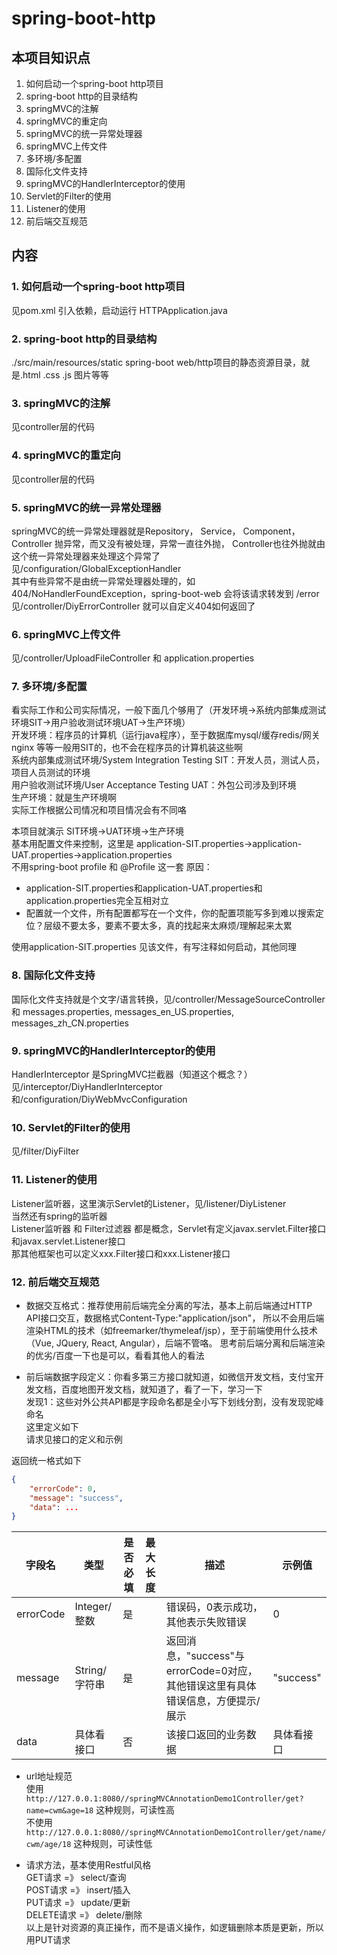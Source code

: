 # spring-boot-http

## 本项目知识点
1. 如何启动一个spring-boot http项目  
2. spring-boot http的目录结构  
3. springMVC的注解  
4. springMVC的重定向  
5. springMVC的统一异常处理器  
6. springMVC上传文件  
7. 多环境/多配置  
8. 国际化文件支持  
9. springMVC的HandlerInterceptor的使用  
10. Servlet的Filter的使用  
11. Listener的使用  
12. 前后端交互规范  

## 内容
### 1. 如何启动一个spring-boot http项目  
见pom.xml 引入依赖，启动运行 HTTPApplication.java  

### 2. spring-boot http的目录结构  
./src/main/resources/static  spring-boot web/http项目的静态资源目录，就是.html .css .js 图片等等  

### 3. springMVC的注解
见controller层的代码  

### 4. springMVC的重定向  
见controller层的代码  

### 5. springMVC的统一异常处理器  
springMVC的统一异常处理器就是Repository， Service， Component， Controller 抛异常，而又没有被处理，异常一直往外抛，
Controller也往外抛就由这个统一异常处理器来处理这个异常了  
见/configuration/GlobalExceptionHandler  
其中有些异常不是由统一异常处理器处理的，如404/NoHandlerFoundException，spring-boot-web 会将该请求转发到 /error  
见/controller/DiyErrorController 就可以自定义404如何返回了      


### 6. springMVC上传文件  
见/controller/UploadFileController 和 application.properties   

### 7. 多环境/多配置  
看实际工作和公司实际情况，一般下面几个够用了（开发环境->系统内部集成测试环境SIT->用户验收测试环境UAT->生产环境）   
开发环境：程序员的计算机（运行java程序），至于数据库mysql/缓存redis/网关nginx 等等一般用SIT的，也不会在程序员的计算机装这些啊  
系统内部集成测试环境/System Integration Testing SIT：开发人员，测试人员，项目人员测试的环境  
用户验收测试环境/User Acceptance Testing UAT：外包公司涉及到环境  
生产环境：就是生产环境啊  
实际工作根据公司情况和项目情况会有不同咯  

本项目就演示
SIT环境->UAT环境->生产环境  
基本用配置文件来控制，这里是 application-SIT.properties->application-UAT.properties->application.properties  
不用spring-boot profile 和 @Profile 这一套
原因：  
* application-SIT.properties和application-UAT.properties和application.properties完全互相对立
* 配置就一个文件，所有配置都写在一个文件，你的配置项能写多到难以搜索定位？层级不要太多，要素不要太多，真的找起来太麻烦/理解起来太累  

使用application-SIT.properties 见该文件，有写注释如何启动，其他同理  

### 8. 国际化文件支持  
国际化文件支持就是个文字/语言转换，见/controller/MessageSourceController 和 messages.properties, messages_en_US.properties, messages_zh_CN.properties  

### 9. springMVC的HandlerInterceptor的使用  
HandlerInterceptor 是SpringMVC拦截器（知道这个概念？）  
见/interceptor/DiyHandlerInterceptor 和/configuration/DiyWebMvcConfiguration  

### 10. Servlet的Filter的使用  
见/filter/DiyFilter

### 11. Listener的使用  
Listener监听器，这里演示Servlet的Listener，见/listener/DiyListener  
当然还有spring的监听器  
Listener监听器 和 Filter过滤器 都是概念，Servlet有定义javax.servlet.Filter接口和javax.servlet.Listener接口  
那其他框架也可以定义xxx.Filter接口和xxx.Listener接口  

### 12. 前后端交互规范  
* 数据交互格式：推荐使用前后端完全分离的写法，基本上前后端通过HTTP API接口交互，数据格式Content-Type:"application/json"，
所以不会用后端渲染HTML的技术（如freemarker/thymeleaf/jsp），至于前端使用什么技术（Vue, JQuery, React, Angular），后端不管咯。
思考前后端分离和后端渲染的优劣/百度一下也是可以，看看其他人的看法  

* 前后端数据字段定义：你看多第三方接口就知道，如微信开发文档，支付宝开发文档，百度地图开发文档，就知道了，看了一下，学习一下  
发现1：这些对外公共API都是字段命名都是全小写下划线分割，没有发现驼峰命名  
这里定义如下  
请求见接口的定义和示例  

返回统一格式如下  
``` json
{
    "errorCode": 0,
    "message": "success",
    "data": ...
}
```
| 字段名 | 类型 | 是否必填 | 最大长度 | 描述 | 示例值 |
| ---- | ---- | ---- | ---- | ---- | ---- |
| errorCode |  Integer/整数   | 是  | | 错误码，0表示成功，其他表示失败错误 | 0 |
| message   |  String/字符串  | 是  | | 返回消息，"success"与errorCode=0对应，其他错误这里有具体错误信息，方便提示/展示 | "success" |
| data      |  具体看接口     | 否  | | 该接口返回的业务数据 | 具体看接口 |

* url地址规范  
使用 ``` http://127.0.0.1:8080//springMVCAnnotationDemo1Controller/get?name=cwm&age=18``` 这种规则，可读性高  
不使用  ``` http://127.0.0.1:8080//springMVCAnnotationDemo1Controller/get/name/cwm/age/18``` 这种规则，可读性低  

* 请求方法，基本使用Restful风格  
GET请求 =》 select/查询  
POST请求 =》 insert/插入  
PUT请求 =》 update/更新  
DELETE请求 =》 delete/删除  
以上是针对资源的真正操作，而不是语义操作，如逻辑删除本质是更新，所以用PUT请求  



